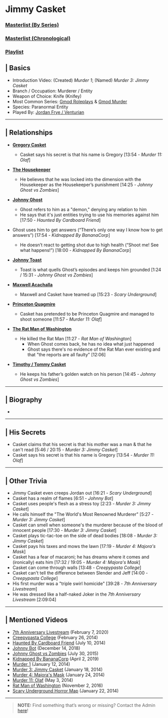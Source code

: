 # Jimmy Casket
### [Masterlist \(By Series)](https://drive.google.com/open?id=1Q70TOV2USknDBMNtzaAegT2xaBJPmYXNBV_BQyPij28)
### [Masterlist \(Chronological)](https://drive.google.com/open?id=1cSqV-6bN2i3ZpLb4thxJJ4LALoFeQ11kgFLUowdLEU0)
### [Playlist]()


## | Basics
- Introduction Video: \(Created) *Murder 1*; \(Named) *Murder 3: Jimmy Casket*
- Branch / Occupation: Murderer / Entity
- Weapon of Choice: Knife \(Knifey)
- Most Common Series: [Gmod Roleplays](6.Series/Gmod/Roleplays.md) & [Gmod Murder](6.Series/Gmod/Murder.md)
- Species: Paranormal Entity
- Played By: [Jordan Frye / Venturian](3.Siblings/3.1.Jordan-Frye-Venturian.md)

----

## | Relationships
- [**Gregory Casket**](5.Characters/One-Off_Uncommon.md)
  - Casket says his secret is that his name is Gregory \[13:54 - *Murder 11: Olaf*]

- [**The Housekeeper**](5.Characters/Housekeeper.md)
  - He believes that he was locked into the dimension with the Housekeeper as the Housekeeper’s punishment \[14:25 - *Johnny Ghost vs Zombies*]

- [**Johnny Ghost**](5.Characters/Johnny_Ghost.md)
  - Ghost refers to him as a "demon," denying any relation to him
   - He says that it's just entities trying to use his memories against him \[17:50 - *Haunted By Cardboard Friend*]
- Ghost uses him to get answers \(“There’s only one way I know how to get answers”) \[17:54 - *Kidnapped By BananaCorp*]
   - He doesn’t react to getting shot due to high health \(“Shoot me! See what happens!”) \[18:00 - *Kidnapped By BananaCorp*]

- [**Johnny Toast**](5.Characters/Johnny_Toast.md)
  - Toast is what quells Ghost’s episodes and keeps him grounded \[1:24 / 15:31 - *Johnny Ghost vs Zombies*]

- [**Maxwell Acachalla**](5.Characters/Maxwell_Acachalla.md)
  - Maxwell and Casket have teamed up \[15:23 - *Scary Underground*]

- [**Princeton Quagmire**](5.Characters/Princeton_Quagmire.md)
  - Casket has pretended to be Princeton Quagmire and managed to shoot someone \[11:57 - *Murder 11: Olaf*]

- [**The Rat Man of Washington**](5.Characters/One-Use_Uncommon.md)
  - He killed the Rat Man \[11:27 - *Rat Man of Washington*]
    - When Ghost comes back, he has no idea what just happened
    - Ghost says there's no evidence of the Rat Man ever existing and that "the reports are all faulty" \[12:06]

- [**Timothy / Tommy Casket**]()
  - He keeps his father’s golden watch on his person \[14:45 - *Johnny Ghost vs Zombies*]

----

## | Biography
- 

----

## | His Secrets
- Casket claims that his secret is that his mother was a man & that he can't read [5:46 / 20:15 - *Murder 3: Jimmy Casket*]
- Casket says his secret is that his name is Gregory [13:54 - *Murder 11: Olaf*]

----

## | Other Trivia
- Jimmy Casket even creeps Jordan out \[16:21 - *Scary Underground*]
- Casket has a realm of flames \[6:51 - *Johnny Bot*]
- Casket uses people's flesh as a stress toy \[2:23 - *Murder 3: Jimmy Casket*]
- He calls himself the "The World's Most Renowned Murderer" \[5:27 - *Murder 3: Jimmy Casket*]
- Casket can smell when someone's the murderer because of the blood of innocent people \[17:30 - *Murder 3: Jimmy Casket*]
- Casket plays tic-tac-toe on the side of dead bodies \[18:08 - *Murder 3: Jimmy Casket*]
- Casket pays his taxes and mows the lawn \[17:19 - *Murder 4: Majora's Mask*]
- Casket has a fear of macaroni; he has dreams where it comes and \(ironically) eats him \[17:32 / 19:05 - *Murder 4: Majora's Mask*]
- Casket can come through walls \[13:48 - *Creepypasta College*]
- Casket can't tell the difference between Slender and Jeff \[14:00 - *Creepypasta College*]
- His first murder was a "triple swirl homicide" \[39:28 - *7th Anniversary Livestream*]
- He was dressed like a half-naked Joker in the *7th Anniversary Livestream* \[2:09:04]

----

## | Mentioned Videos
- [7th Anniversary Livestream](https://youtu.be/GBFpW-t83Zs) \(February 7, 2020)
- [Creepypasta College](https://youtu.be/TyTM5NU8jKY) \(February 26, 2014)
- [Haunted By Cardboard Friend](https://youtu.be/jG3Iarj08BQ) \(July 10, 2014)
- [Johnny Bot](https://youtu.be/I_8FpxwKSNo) \(December 14, 2018)
- [Johnny Ghost vs Zombies](https://youtu.be/ZZi4QOcKkno) \(July 30, 2015)
- [Kidnapped By BananaCorp](https://youtu.be/wt_kHMmAnTQ) \(April 2, 2019)
- [Murder 1](https://youtu.be/P4R_xbJrHWo) \(January 12, 2014)
- [Murder 3: Jimmy Casket](https://youtu.be/ijGTXelXjx4) \(January 18, 2014)
- [Murder 4: Majora's Mask](https://youtu.be/rJShOzX411o) \(January 24, 2014)
- [Murder 11: Olaf](https://youtu.be/g2tvu5gFGhI) \(May 3, 2014)
- [Rat Man of Washington](https://youtu.be/DYH4xQ-U0gE) \(November 2, 2016)
- [Scary Underground Horror Map](https://youtu.be/Hd_KT6KbnHI) \(January 22, 2014)

----

> **NOTE:** Find something that’s wrong or missing? Contact the Admin [here](../chapter_2.md)!